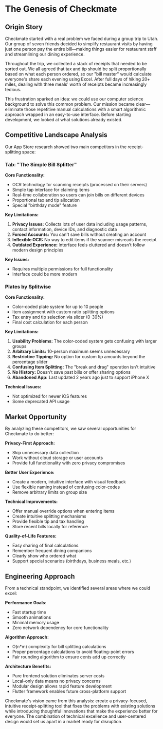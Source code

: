 # The Genesis of Checkmate

## Origin Story

Checkmate started with a real problem we faced during a group trip to Utah. Our group of seven friends decided to simplify restaurant visits by having just one person pay the entire bill—making things easier for restaurant staff and streamlining our dining experience.

Throughout the trip, we collected a stack of receipts that needed to be sorted out. We all agreed that tax and tip should be split proportionally based on what each person ordered, so our "bill master" would calculate everyone's share each evening using Excel. After full days of hiking 20+ miles, dealing with three meals' worth of receipts became increasingly tedious.

This frustration sparked an idea: we could use our computer science background to solve this common problem. Our mission became clear—eliminate those repetitive manual calculations with a smart algorithmic approach wrapped in an easy-to-use interface. Before starting development, we looked at what solutions already existed.

## Competitive Landscape Analysis

Our App Store research showed two main competitors in the receipt-splitting space:

### Tab: "The Simple Bill Splitter"

**Core Functionality:**
- OCR technology for scanning receipts (processed on their servers)
- Simple tap interface for claiming items
- Real-time collaboration so users can join bills on different devices
- Proportional tax and tip allocation
- Special "birthday mode" feature

**Key Limitations:**
1. **Privacy Issues:** Collects lots of user data including usage patterns, contact information, device IDs, and diagnostic data
2. **Forced Accounts:** You can't save bills without creating an account
3. **Inflexible OCR:** No way to edit items if the scanner misreads the receipt
4. **Outdated Experience:** Interface feels cluttered and doesn't follow modern design principles

**Key Issues:**
- Requires multiple permissions for full functionality
- Interface could be more modern

### Plates by Splitwise

**Core Functionality:**
- Color-coded plate system for up to 10 people
- Item assignment with custom ratio splitting options
- Tax entry and tip selection via slider (0-30%)
- Final cost calculation for each person

**Key Limitations:**
1. **Usability Problems:** The color-coded system gets confusing with larger groups
2. **Arbitrary Limits:** 10-person maximum seems unnecessary
3. **Restrictive Tipping:** No option for custom tip amounts beyond the percentage slider
4. **Confusing Item Splitting:** The "break and drag" operation isn't intuitive
5. **No History:** Doesn't save past bills or offer sharing options
6. **Abandoned App:** Last updated 2 years ago just to support iPhone X

**Technical Issues:**
- Not optimized for newer iOS features
- Some deprecated API usage

## Market Opportunity

By analyzing these competitors, we saw several opportunities for Checkmate to do better:

**Privacy-First Approach:**
- Skip unnecessary data collection
- Work without cloud storage or user accounts
- Provide full functionality with zero privacy compromises

**Better User Experience:**
- Create a modern, intuitive interface with visual feedback
- Use flexible naming instead of confusing color-codes
- Remove arbitrary limits on group size

**Technical Improvements:**
- Offer manual override options when entering items
- Create intuitive splitting mechanisms
- Provide flexible tip and tax handling
- Store recent bills locally for reference

**Quality-of-Life Features:**
- Easy sharing of final calculations
- Remember frequent dining companions
- Clearly show who ordered what
- Support special scenarios (birthdays, business meals, etc.)

## Engineering Approach

From a technical standpoint, we identified several areas where we could excel:

**Performance Goals:**
- Fast startup time
- Smooth animations
- Minimal memory usage
- Zero network dependency for core functionality

**Algorithm Approach:**
- O(n*m) complexity for bill splitting calculations
- Proper percentage calculations to avoid floating-point errors
- Fair rounding algorithm to ensure cents add up correctly

**Architecture Benefits:**
- Pure frontend solution eliminates server costs
- Local-only data means no privacy concerns
- Modular design allows rapid feature development
- Flutter framework enables future cross-platform support

Checkmate's vision came from this analysis: create a privacy-focused, intuitive receipt-splitting tool that fixes the problems with existing solutions while introducing thoughtful innovations that make the experience better for everyone. The combination of technical excellence and user-centered design would set us apart in a market ready for disruption.